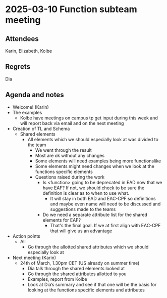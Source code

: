 # 2025-03-10 Function subteam meeting


## Attendees

Karin, Elizabeth, Kolbe 


## Regrets

Dia


## Agenda and notes



* Welcome! (Karin)
* The examples
    * Kolbe have meetings on campus tp get input during this week and will report back via email and on the next meeting
* Creation of TL and Schema
    * Shared elements
        * All elements which we should especially look at was divided to the team
            * We went through the result
            * Most are ok without any changes
            * Some elements will need examples being more functionslike
            * Some elements might need changes when we look at the functions specific elements
            * Questions raised during the work
                * Is &lt;function> going to be deprecated in EAD now that we have EAF?  If not, we should check to be sure the definition is clear as to when to use what.
                    * It will stay in both EAD and EAC-CPF so definitions and maybe even name will need to be discussed and suggestions made to the teams
                * Do we need a separate attribute list for the shared elements for EAF?
                    * That's the final goal. If we at first align with EAC-CPF that will give us an advantage
* Action points
    * All
        * Go through the allotted shared attributes which we should especially look at
* Next meeting (Karin)
    * 24th of March, 1.30pm CET (US already on summer time)
        * Dia talk through the shared elements looked at
        * Go through the shared attributes allotted to you
        * Examples, report from Kolbe
        * Look at Dia’s summary and see if that one will be the basis for looking at the functions specific elements and attributes
